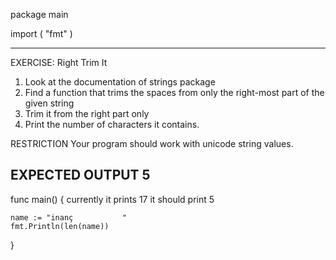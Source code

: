 package main

import (
	"fmt"
)

 ---------------------------------------------------------
 EXERCISE: Right Trim It

  1. Look at the documentation of strings package
  2. Find a function that trims the spaces from
     only the right-most part of the given string
  3. Trim it from the right part only
  4. Print the number of characters it contains.

 RESTRICTION
  Your program should work with unicode string values.

 EXPECTED OUTPUT
  5
 ---------------------------------------------------------

func main() {
	 currently it prints 17
	 it should print 5

	name := "inanç           "
	fmt.Println(len(name))
}